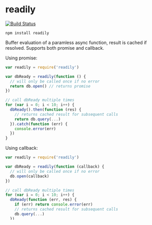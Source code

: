 # readily

[![Build Status](https://travis-ci.org/cshum/readily.svg)](https://travis-ci.org/cshum/readily)

```
npm install readily
```

Buffer evaluation of a paramless async function, result is cached if resolved. 
Supports both promise and callback.

Using promise:

```js
var readily = require('readily')

var dbReady = readily(function () {
  // will only be called once if no error
  return db.open() // returns promise
})

// call dbReady multiple times
for (var i = 0; i < 10; i++) {
  dbReady().then(function (res) {
    // returns cached result for subsequent calls
    return db.query(...)
  }).catch(function (err) {
    console.error(err)
  })
}

```
Using callback:

```js
var readily = require('readily')

var dbReady = readily(function (callback) {
  // will only be called once if no error
  db.open(callback)
})

// call dbReady multiple times
for (var i = 0; i < 10; i++) {
  dbReady(function (err, res) {
    if (err) return console.error(err)
    // returns cached result for subsequent calls
    db.query(...)
  })
}

```

## License

MIT
